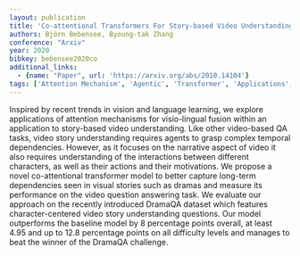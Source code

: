 ```yaml
---
layout: publication
title: 'Co-attentional Transformers For Story-based Video Understanding'
authors: Björn Bebensee, Byoung-tak Zhang
conference: "Arxiv"
year: 2020
bibkey: bebensee2020co
additional_links:
  - {name: "Paper", url: 'https://arxiv.org/abs/2010.14104'}
tags: ['Attention Mechanism', 'Agentic', 'Transformer', 'Applications', 'Model Architecture', 'Merging', 'Pretraining Methods']
---
```

Inspired by recent trends in vision and language learning, we explore
applications of attention mechanisms for visio-lingual fusion within an
application to story-based video understanding. Like other video-based QA
tasks, video story understanding requires agents to grasp complex temporal
dependencies. However, as it focuses on the narrative aspect of video it also
requires understanding of the interactions between different characters, as
well as their actions and their motivations. We propose a novel co-attentional
transformer model to better capture long-term dependencies seen in visual
stories such as dramas and measure its performance on the video question
answering task. We evaluate our approach on the recently introduced DramaQA
dataset which features character-centered video story understanding questions.
Our model outperforms the baseline model by 8 percentage points overall, at
least 4.95 and up to 12.8 percentage points on all difficulty levels and
manages to beat the winner of the DramaQA challenge.
